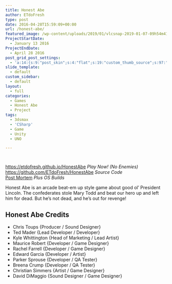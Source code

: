 ```yaml
---
title: Honest Abe
author: ETdoFresh
type: post
date: 2016-04-28T15:59:09+00:00
url: /honest-abe/
featured_image: /wp-content/uploads/2019/01/vlcsnap-2019-01-07-09h54m41s783-1200x675.png
ProjectStartDate:
  - January 13 2016
ProjectEndDate:
  - April 28 2016
post_grid_post_settings:
  - 'a:14:{s:9:"post_skin";s:4:"flat";s:19:"custom_thumb_source";s:97:"https://www.etdofresh.com/wp-content/plugins/post-grid/assets/frontend/css/images/placeholder.png";s:16:"thumb_custom_url";s:0:"";s:17:"font_awesome_icon";s:0:"";s:23:"font_awesome_icon_color";s:0:"";s:22:"font_awesome_icon_size";s:0:"";s:17:"custom_youtube_id";s:0:"";s:15:"custom_vimeo_id";s:0:"";s:21:"custom_dailymotion_id";s:0:"";s:14:"custom_mp3_url";s:0:"";s:20:"custom_soundcloud_id";s:0:"";s:16:"custom_video_MP4";s:0:"";s:16:"custom_video_OGV";s:0:"";s:17:"custom_video_WEBM";s:0:"";}'
slide_template:
  - default
custom_sidebar:
  - default
layout:
  - full
categories:
  - Games
  - Honest Abe
  - Project
tags:
  - 3dsmax
  - 'CSharp'
  - Game
  - Unity
  - UNO

---
```

<div class="wp-block-columns has-2-columns">
  <div class="wp-block-column">
    <figure class="wp-block-image"><a href="https://www.etdofresh.com/wp-content/uploads/2019/01/vlcsnap-2019-01-07-09h54m41s783.png"><img class="wp-image-1451" src="https://www.etdofresh.com/wp-content/uploads/2019/01/vlcsnap-2019-01-07-09h54m41s783-1024x576.png" alt="" srcset="http://localhost/wp-content/uploads/2019/01/vlcsnap-2019-01-07-09h54m41s783-1024x576.png 1024w, http://localhost/wp-content/uploads/2019/01/vlcsnap-2019-01-07-09h54m41s783-1080x608.png 1080w, http://localhost/wp-content/uploads/2019/01/vlcsnap-2019-01-07-09h54m41s783-300x169.png 300w, http://localhost/wp-content/uploads/2019/01/vlcsnap-2019-01-07-09h54m41s783-768x432.png 768w, http://localhost/wp-content/uploads/2019/01/vlcsnap-2019-01-07-09h54m41s783-1200x675.png 1200w, http://localhost/wp-content/uploads/2019/01/vlcsnap-2019-01-07-09h54m41s783.png 1920w" sizes="(max-width: 1024px) 100vw, 1024px" /></a></figure>
  </div>
  
  <div class="wp-block-column">
    <figure class="wp-block-image"><a href="https://www.etdofresh.com/wp-content/uploads/2019/01/vlcsnap-2019-01-07-09h56m19s141.png"><img class="wp-image-1452" src="https://www.etdofresh.com/wp-content/uploads/2019/01/vlcsnap-2019-01-07-09h56m19s141-1024x576.png" alt="" srcset="http://localhost/wp-content/uploads/2019/01/vlcsnap-2019-01-07-09h56m19s141-1024x576.png 1024w, http://localhost/wp-content/uploads/2019/01/vlcsnap-2019-01-07-09h56m19s141-300x169.png 300w, http://localhost/wp-content/uploads/2019/01/vlcsnap-2019-01-07-09h56m19s141-768x432.png 768w, http://localhost/wp-content/uploads/2019/01/vlcsnap-2019-01-07-09h56m19s141-1200x675.png 1200w, http://localhost/wp-content/uploads/2019/01/vlcsnap-2019-01-07-09h56m19s141.png 1920w" sizes="(max-width: 1024px) 100vw, 1024px" /></a></figure>
  </div>
</div>

<p class="SoftwareLink">
  <a href="https://etdofresh.github.io/HonestAbe">https://etdofresh.github.io/HonestAbe</a> <em>Play Now! (No Enemies)</em><br /><a href="https://github.com/ETdoFresh/HonestAbe">https://github.com/ETdoFresh/HonestAbe</a> <em>Source Code</em><br /><a href="https://www.etdofresh.com/honest-abe-post-mortem-game-dev-meetup/">Post Mortem</a> <em>Plus OS Builds</em>
</p>

Honest Abe is an arcade beat-em up style game about good ol&#8217; President Lincoln. The confederates stole Mary Todd and beat our hero up and left him for dead. But he&#8217;s not dead, and he&#8217;s out for revenge!

<!--more-->

## Honest Abe Credits

  * Chris Toups {Producer / Sound Designer}
  * Ted Mader {Lead Developer / Developer}
  * Kyle Whittington {Head of Marketing / Lead Artist}
  * Maurice Robert {Developer / Game Designer}
  * Rachel Farrell {Developer / Game Designer}
  * Edward Garcia {Developer / Artist}
  * Parker Sprouse {Developer / QA Tester}
  * Breena Crump {Developer / QA Tester}
  * Christian Simmers {Artist / Game Designer}
  * David DiMaggio {Sound Designer / Game Designer}